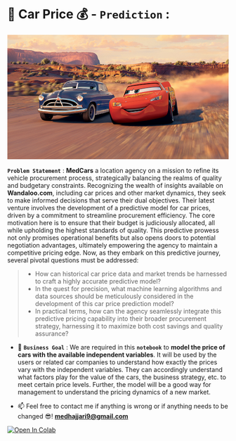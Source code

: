 # 🚗   Car Price  💰 - `Prediction` :

<p align="center">
    <img src="Cars.jpg"/>
</p>

 **`Problem Statement`** : **MedCars** a location agency on a mission to refine its vehicle procurement process, strategically balancing the realms of quality and budgetary constraints. Recognizing the wealth of insights available on **Wandaloo.com**, including car prices and other market dynamics, they seek to make informed decisions that serve their dual objectives. Their latest venture involves the development of a predictive model for car prices, driven by a commitment to streamline procurement efficiency. The core motivation here is to ensure that their budget is judiciously allocated, all while upholding the highest standards of quality. This predictive prowess not only promises operational benefits but also opens doors to potential negotiation advantages, ultimately empowering the agency to maintain a competitive pricing edge.
Now, as they embark on this predictive journey, several pivotal questions must be addressed:
> - How can historical car price data and market trends be harnessed to craft a highly accurate predictive model?
> - In the quest for precision, what machine learning algorithms and data sources should be meticulously considered in the development of this car price prediction model?
> - In practical terms, how can the agency seamlessly integrate this predictive pricing capability into their broader procurement strategy, harnessing it to maximize both cost savings and quality assurance?

- 🎯 **`Business Goal`** : We are required in this **`notebook`** to **model the price of cars with the available independent variables**. It will be used by the users or  related car companies to understand how exactly the prices vary with the independent variables. They can accordingly understand what factors play for the value of the cars, the business strategy, etc. to meet certain price levels. Further, the model will be a good way for management to understand the pricing dynamics of a new market.

- 📫 Feel free to contact me if anything is wrong or if anything needs to be changed 😎!  **medhajjari9@gmail.com**

<a href="https://colab.research.google.com/github/heisenberghj7/Cars-Price-Prediction/" target="_parent"><img src="https://colab.research.google.com/assets/colab-badge.svg" alt="Open In Colab"/></a>
